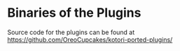 # Binaries of the Plugins

Source code for the plugins can be found at
https://github.com/OreoCupcakes/kotori-ported-plugins/

